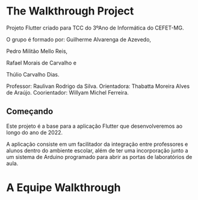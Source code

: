# The Walkthrough Project

Projeto Flutter criado para TCC do 3ºAno de Informática do CEFET-MG.

O grupo é formado por:
Guilherme Alvarenga de Azevedo,

Pedro Militão Mello Reis,

Rafael Morais de Carvalho e

Thúlio Carvalho Dias.

Professor: Raulivan Rodrigo da Silva.
Orientadora: Thabatta Moreira Alves de Araújo.
Coorientador: Willyam Michel Ferreira.

## Começando

Este projeto é a base para a aplicação Flutter que desenvolveremos ao longo do ano de 2022.

A aplicação consiste em um facilitador da integração entre professores e alunos dentro do ambiente escolar, 
além de ter uma incorporação junto a um sistema de Arduino programado para abrir as portas de laboratórios de aula. 

# A Equipe Walkthrough 
